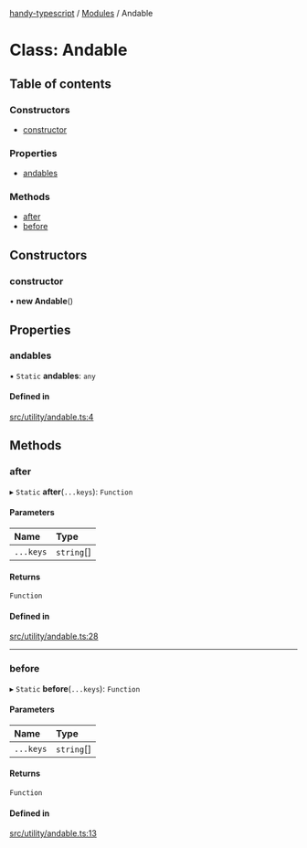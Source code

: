[handy-typescript](../README.md) / [Modules](../modules.md) / Andable

# Class: Andable

## Table of contents

### Constructors

- [constructor](Andable.md#constructor)

### Properties

- [andables](Andable.md#andables)

### Methods

- [after](Andable.md#after)
- [before](Andable.md#before)

## Constructors

### constructor

• **new Andable**()

## Properties

### andables

▪ `Static` **andables**: `any`

#### Defined in

[src/utility/andable.ts:4](https://github.com/robbiemu/handy-typescript/blob/81cc3ca/src/utility/andable.ts#L4)

## Methods

### after

▸ `Static` **after**(`...keys`): `Function`

#### Parameters

| Name | Type |
| :------ | :------ |
| `...keys` | `string`[] |

#### Returns

`Function`

#### Defined in

[src/utility/andable.ts:28](https://github.com/robbiemu/handy-typescript/blob/81cc3ca/src/utility/andable.ts#L28)

___

### before

▸ `Static` **before**(`...keys`): `Function`

#### Parameters

| Name | Type |
| :------ | :------ |
| `...keys` | `string`[] |

#### Returns

`Function`

#### Defined in

[src/utility/andable.ts:13](https://github.com/robbiemu/handy-typescript/blob/81cc3ca/src/utility/andable.ts#L13)
